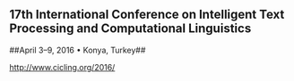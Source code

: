 17th International Conference on Intelligent Text Processing and Computational Linguistics
------------------------------------------------------------------------------------------


##April 3–9, 2016 • Konya, Turkey##

http://www.cicling.org/2016/
